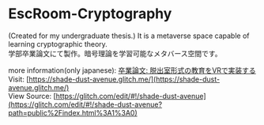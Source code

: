 # EscRoom-Cryptography
(Created for my undergraduate thesis.) It is a metaverse space capable of learning cryptographic theory.   
学部卒業論文にて製作。暗号理論を学習可能なメタバース空間です。  
  
more information(only japanese): [卒業論文: 脱出室形式の教育をVRで実装する](https://sites.google.com/view/sorak-sotsuron/%E3%83%9B%E3%83%BC%E3%83%A0)  
Visit: [https://shade-dust-avenue.glitch.me/](https://shade-dust-avenue.glitch.me/)  
View Source: [https://glitch.com/edit/#!/shade-dust-avenue](https://glitch.com/edit/#!/shade-dust-avenue?path=public%2Findex.html%3A1%3A0)  
